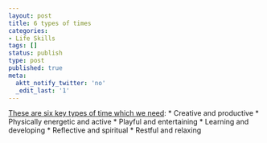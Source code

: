 ```yaml
---
layout: post
title: 6 types of times
categories:
- Life Skills
tags: []
status: publish
type: post
published: true
meta:
  aktt_notify_twitter: 'no'
  _edit_last: '1'
---
```

[These are six key types of time which we need](http://www.pickthebrain.com/blog/6-types-of-time-which-are-you-missing/): \* Creative and productive \* Physically energetic and active \* Playful and entertaining \* Learning and developing \* Reflective and spiritual \* Restful and relaxing
